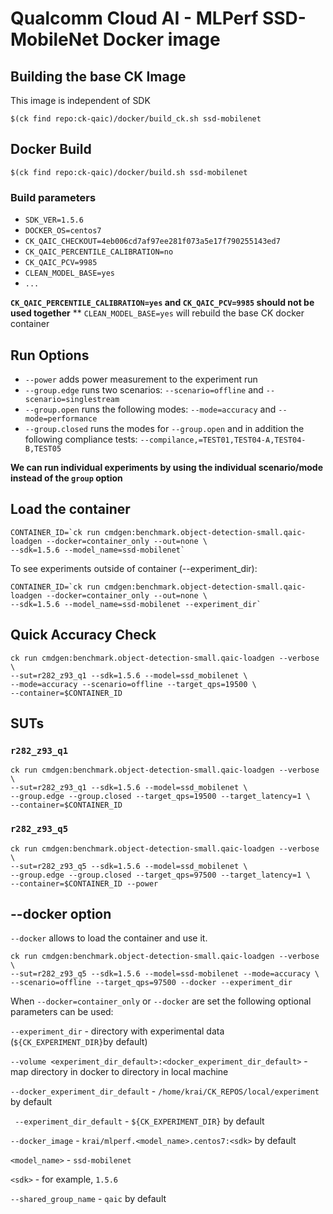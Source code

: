 # Qualcomm Cloud AI - MLPerf SSD-MobileNet Docker image

## Building the base CK Image

This image is independent of SDK
```
$(ck find repo:ck-qaic)/docker/build_ck.sh ssd-mobilenet
```

## Docker Build

```
$(ck find repo:ck-qaic)/docker/build.sh ssd-mobilenet
```

### Build parameters

- `SDK_VER=1.5.6`
- `DOCKER_OS=centos7`
- `CK_QAIC_CHECKOUT=4eb006cd7af97ee281f073a5e17f790255143ed7`
- `CK_QAIC_PERCENTILE_CALIBRATION=no`
- `CK_QAIC_PCV=9985`
- `CLEAN_MODEL_BASE=yes`
- `...`

**`CK_QAIC_PERCENTILE_CALIBRATION=yes` and `CK_QAIC_PCV=9985` should not be used together**
** `CLEAN_MODEL_BASE=yes` will rebuild the base CK docker container

## Run Options

* `--power` adds power measurement to the experiment run
* `--group.edge` runs two scenarios: `--scenario=offline` and `--scenario=singlestream`
* `--group.open` runs the following modes: `--mode=accuracy` and `--mode=performance`
* `--group.closed` runs the modes for `--group.open` and in addition the following compliance tests: `--compilance,=TEST01,TEST04-A,TEST04-B,TEST05`

**We can run individual experiments by using the individual scenario/mode instead of the `group` option**


## Load the container
```
CONTAINER_ID=`ck run cmdgen:benchmark.object-detection-small.qaic-loadgen --docker=container_only --out=none \
--sdk=1.5.6 --model_name=ssd-mobilenet`
```
To see experiments outside of container (--experiment_dir):

```
CONTAINER_ID=`ck run cmdgen:benchmark.object-detection-small.qaic-loadgen --docker=container_only --out=none \
--sdk=1.5.6 --model_name=ssd-mobilenet --experiment_dir`
```

## Quick Accuracy Check
```
ck run cmdgen:benchmark.object-detection-small.qaic-loadgen --verbose \
--sut=r282_z93_q1 --sdk=1.5.6 --model=ssd_mobilenet \
--mode=accuracy --scenario=offline --target_qps=19500 \
--container=$CONTAINER_ID
```

## SUTs

### `r282_z93_q1`

```
ck run cmdgen:benchmark.object-detection-small.qaic-loadgen --verbose \
--sut=r282_z93_q1 --sdk=1.5.6 --model=ssd_mobilenet \
--group.edge --group.closed --target_qps=19500 --target_latency=1 \
--container=$CONTAINER_ID
```

### `r282_z93_q5`

```
ck run cmdgen:benchmark.object-detection-small.qaic-loadgen --verbose \
--sut=r282_z93_q5 --sdk=1.5.6 --model=ssd_mobilenet \
--group.edge --group.closed --target_qps=97500 --target_latency=1 \
--container=$CONTAINER_ID --power
```

## --docker option

`--docker` allows to load the container and use it. 

```
ck run cmdgen:benchmark.object-detection-small.qaic-loadgen --verbose \
--sut=r282_z93_q5 --sdk=1.5.6 --model=ssd-mobilenet --mode=accuracy \
--scenario=offline --target_qps=97500 --docker --experiment_dir
```

When `--docker=container_only` or `--docker` are set the following optional parameters can be used:


`--experiment_dir` - directory with experimental data (`${CK_EXPERIMENT_DIR}`by default)

`--volume <experiment_dir_default>:<docker_experiment_dir_default>` - map directory in docker to directory in local machine

`--docker_experiment_dir_default`  - `/home/krai/CK_REPOS/local/experiment` by default

` --experiment_dir_default`  - `${CK_EXPERIMENT_DIR}` by default
 
`--docker_image`   - `krai/mlperf.<model_name>.centos7:<sdk>` by default

`<model_name>` - `ssd-mobilenet`      

`<sdk>` - for example, `1.5.6`

`--shared_group_name` - `qaic` by default
